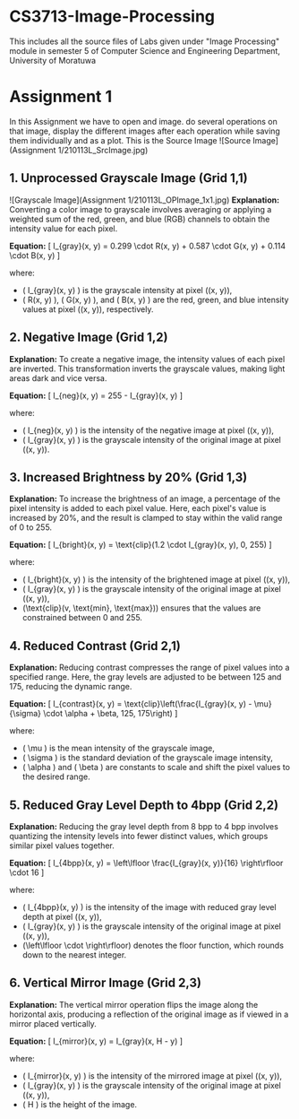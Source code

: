 # CS3713-Image-Processing
This includes all the source files of Labs given under "Image Processing" module in semester 5 of Computer Science and Engineering Department, University of Moratuwa

# Assignment 1
In this Assignment we have to open and image. do several operations on that image, display the different images after each operation while saving them individually and as a plot.
This is the Source Image
![Source Image](Assignment 1/210113L_SrcImage.jpg)

## 1. Unprocessed Grayscale Image (Grid 1,1)
![Grayscale Image](Assignment 1/210113L_OPImage_1x1.jpg)
**Explanation:** 
Converting a color image to grayscale involves averaging or applying a weighted sum of the red, green, and blue (RGB) channels to obtain the intensity value for each pixel.

**Equation:**
\[ I_{gray}(x, y) = 0.299 \cdot R(x, y) + 0.587 \cdot G(x, y) + 0.114 \cdot B(x, y) \]

where:
- \( I_{gray}(x, y) \) is the grayscale intensity at pixel \((x, y)\),
- \( R(x, y) \), \( G(x, y) \), and \( B(x, y) \) are the red, green, and blue intensity values at pixel \((x, y)\), respectively.

## 2. Negative Image (Grid 1,2)

**Explanation:**
To create a negative image, the intensity values of each pixel are inverted. This transformation inverts the grayscale values, making light areas dark and vice versa.

**Equation:**
\[ I_{neg}(x, y) = 255 - I_{gray}(x, y) \]

where:
- \( I_{neg}(x, y) \) is the intensity of the negative image at pixel \((x, y)\),
- \( I_{gray}(x, y) \) is the grayscale intensity of the original image at pixel \((x, y)\).

## 3. Increased Brightness by 20% (Grid 1,3)

**Explanation:**
To increase the brightness of an image, a percentage of the pixel intensity is added to each pixel value. Here, each pixel's value is increased by 20%, and the result is clamped to stay within the valid range of 0 to 255.

**Equation:**
\[ I_{bright}(x, y) = \text{clip}(1.2 \cdot I_{gray}(x, y), 0, 255) \]

where:
- \( I_{bright}(x, y) \) is the intensity of the brightened image at pixel \((x, y)\),
- \( I_{gray}(x, y) \) is the grayscale intensity of the original image at pixel \((x, y)\),
- \(\text{clip}(v, \text{min}, \text{max})\) ensures that the values are constrained between 0 and 255.

## 4. Reduced Contrast (Grid 2,1)

**Explanation:**
Reducing contrast compresses the range of pixel values into a specified range. Here, the gray levels are adjusted to be between 125 and 175, reducing the dynamic range.

**Equation:**
\[ I_{contrast}(x, y) = \text{clip}\left(\frac{I_{gray}(x, y) - \mu}{\sigma} \cdot \alpha + \beta, 125, 175\right) \]

where:
- \( \mu \) is the mean intensity of the grayscale image,
- \( \sigma \) is the standard deviation of the grayscale image intensity,
- \( \alpha \) and \( \beta \) are constants to scale and shift the pixel values to the desired range.

## 5. Reduced Gray Level Depth to 4bpp (Grid 2,2)

**Explanation:**
Reducing the gray level depth from 8 bpp to 4 bpp involves quantizing the intensity levels into fewer distinct values, which groups similar pixel values together.

**Equation:**
\[ I_{4bpp}(x, y) = \left\lfloor \frac{I_{gray}(x, y)}{16} \right\rfloor \cdot 16 \]

where:
- \( I_{4bpp}(x, y) \) is the intensity of the image with reduced gray level depth at pixel \((x, y)\),
- \( I_{gray}(x, y) \) is the grayscale intensity of the original image at pixel \((x, y)\),
- \(\left\lfloor \cdot \right\rfloor\) denotes the floor function, which rounds down to the nearest integer.

## 6. Vertical Mirror Image (Grid 2,3)

**Explanation:**
The vertical mirror operation flips the image along the horizontal axis, producing a reflection of the original image as if viewed in a mirror placed vertically.

**Equation:**
\[ I_{mirror}(x, y) = I_{gray}(x, H - y) \]

where:
- \( I_{mirror}(x, y) \) is the intensity of the mirrored image at pixel \((x, y)\),
- \( I_{gray}(x, y) \) is the grayscale intensity of the original image at pixel \((x, y)\),
- \( H \) is the height of the image.


